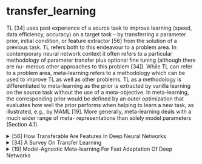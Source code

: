 # transfer_learning

TL [34] uses past experience of a source task to improve learning (speed, data efficiency, accuracy) on a target task – by transferring a parameter prior, initial condition, or feature extractor [56] from the solution of a previous task. TL refers both to this endeavour to a problem area. In contemporary neural network context it often refers to a particular methodology of parameter transfer plus optional fine tuning (although there are nu- merous other approaches to this problem [34]). While TL can refer to a problem area, meta-learning 
refers to a methodology which can be used to improve TL as well as other problems. TL as a methodology is differentiated to meta-learning as the prior is extracted by vanilla learning on the source task without the use of a meta-objective. In meta-learning, the corresponding prior would be defined by an outer optimization that evaluates how well the prior performs when helping to learn a new task, as illustrated, e.g., by MAML [19]. More generally, meta-learning deals with a much wider range of meta- representations than solely model parameters (Section 4.1).
<!-- REFERENCE -->


<details>
<summary>[56] How Transferable Are Features In Deep Neural Networks</summary>
<br>
<!-- (how_transferable_are_features_in_deep_neural_networks.md) -->

# how_transferable_are_features_in_deep_neural_networks.md

<!-- REFERENCE -->


[How Transferable Are Features In Deep Neural Networks](../papers/how_transferable_are_features_in_deep_neural_networks.md)

</details>



<details>
<summary>[34] A Survey On Transfer Learning</summary>
<br>
<!-- (a_survey_on_transfer_learning.md) -->

# a_survey_on_transfer_learning.md

<!-- REFERENCE -->


[A Survey On Transfer Learning](../papers/a_survey_on_transfer_learning.md)

</details>



<details>
<summary>[19] Model-Agnostic Meta-learning For Fast Adaptation Of Deep Networks</summary>
<br>
<!-- (model_agnostic_meta_learning_for_fast_adaptation_of_deep_networks.md) -->

# model_agnostic_meta_learning_for_fast_adaptation_of_deep_networks.md

<!-- REFERENCE -->


[Model-Agnostic Meta-learning For Fast Adaptation Of Deep Networks](../papers/model_agnostic_meta_learning_for_fast_adaptation_of_deep_networks.md)

</details>

